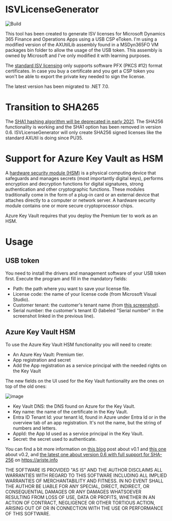# ISVLicenseGenerator

![Build](https://github.com/aariste/ISVLicenseGenerator/workflows/CI/badge.svg)

This tool has been created to generate ISV licenses for Microsoft Dynamics 365 Finance and Operations Apps using a USB CSP eToken. I'm using a modified version of the AXUtilLib assembly found in a MSDyn365FO VM packages bin folder to allow the usage of the USB token. This assembly is owned by Microsoft and I've only modified it with learning purposes.

The [standard ISV licensing](https://docs.microsoft.com/en-us/dynamics365/fin-ops-core/dev-itpro/dev-tools/isv-licensing#certificate-import-and-export) only supports software PFX (PKCS #12) format certificates. In case you buy a certificate and you get a CSP token you won't be able to export the private key needed to sign the license.

The latest version has been migrated to .NET 7.0.

# Transition to SHA265
The [SHA1 hashing algorithm will be deprecated in early 2021](https://docs.microsoft.com/en-us/dynamics365/fin-ops-core/dev-itpro/get-started/removed-deprecated-features-platform-updates#isv-licenses-created-by-using-the-sha1-hashing-algorithm). The SHA256 functionality is working and the SHA1 option has been removed in version 0.6. ISVLicenseGenerator will only create SHA256 signed licenses like the standard AXUtil is doing since PU35.

# Support for Azure Key Vault as HSM
A [hardware security module (HSM)](https://en.wikipedia.org/wiki/Hardware_security_module) is a physical computing device that safeguards and manages secrets (most importantly digital keys), performs encryption and decryption functions for digital signatures, strong authentication and other cryptographic functions. These modules traditionally come in the form of a plug-in card or an external device that attaches directly to a computer or network server. A hardware security module contains one or more secure cryptoprocessor chips.

Azure Key Vault requires that you deploy the Premium tier to work as an HSM.

# Usage

## USB token
You need to install the drivers and management software of your USB token first. Execute the program and fill in the mandatory fields:

- Path: the path where you want to save your license file.
- License code: the name of your license code (from Microsoft Visual Studio).
- Customer tenant: the customer's tenant name (from [this screenshot](https://docs.microsoft.com/en-us/dynamics365/fin-ops-core/dev-itpro/dev-tools/media/isv15.png)).
- Serial number: the customer's tenant ID (labeled "Serial number" in the screenshot linked in the previous line).

## Azure Key Vault HSM
To use the Azure Key Vault HSM functionality you will need to create:

- An Azure Key Vault: Premium tier.
- App registration and secret
- Add the App registration as a service principal with the needed rights on the Key Vault

The new fields on the UI used for the Key Vault funtionality are the ones on top of the old ones:

![image](https://github.com/aariste/ISVLicenseGenerator/assets/3646112/f6a9c3e0-b56d-4430-bb99-e443ddbde28b)

- Key Vault DNS: the DNS found on Azure for the Key Vault.
- Key name: the name of the certificate in the Key Vault.
- Entra ID Tenant Id: your tenant Id, found in Azure under Entra Id or in the overview tab of an app registration. It's not the name, but the string of numbers and letters.
- AppId: the App Id used as a service principal in the Key Vault.
- Secret: the secret used to authenticate.

You can find a bit more information on [this blog](https://ariste.info/en/2019/12/create-an-isv-license-from-a-cryptographic-usb-token/) post about v0.1 and [this one](https://ariste.info/en/2020/08/isv-license-generator-sha-2-support/) about v0.2, and [the latest one about version 0.6 with full support for SHA-256](https://ariste.info/en/2023/03/isv-license-generator-v0-6-released/) on https://ariste.info

THE SOFTWARE IS PROVIDED "AS IS" AND THE AUTHOR DISCLAIMS ALL WARRANTIES WITH REGARD TO THIS SOFTWARE INCLUDING ALL IMPLIED WARRANTIES OF MERCHANTABILITY AND FITNESS. IN NO EVENT SHALL THE AUTHOR BE LIABLE FOR ANY SPECIAL, DIRECT, INDIRECT, OR CONSEQUENTIAL DAMAGES OR ANY DAMAGES WHATSOEVER RESULTING FROM LOSS OF USE, DATA OR PROFITS, WHETHER IN AN ACTION OF CONTRACT, NEGLIGENCE OR OTHER TORTIOUS ACTION, ARISING OUT OF OR IN CONNECTION WITH THE USE OR PERFORMANCE OF THIS SOFTWARE.
